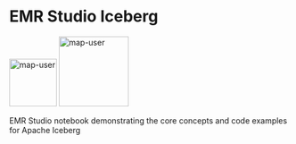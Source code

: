 # EMR Studio Iceberg

<img width="85" alt="map-user" src="https://img.shields.io/badge/views-326-green"> <img width="125" alt="map-user" src="https://img.shields.io/badge/unique visits-129-green">

EMR Studio notebook demonstrating the core concepts and code examples for Apache Iceberg
